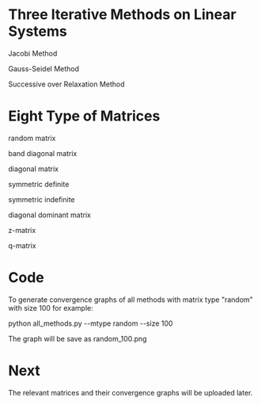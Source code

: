 # Three Iterative Methods on Linear Systems

Jacobi Method

Gauss-Seidel Method

Successive over Relaxation Method

# Eight Type of Matrices

random matrix

band diagonal matrix

diagonal matrix 

symmetric definite

symmetric indefinite

diagonal dominant matrix

z-matrix

q-matrix

# Code
To generate convergence graphs of all methods with matrix type "random" with size 100 for example:

python all_methods.py --mtype random --size 100

The graph will be save as random_100.png

# Next
The relevant matrices and their convergence graphs will be uploaded later.
